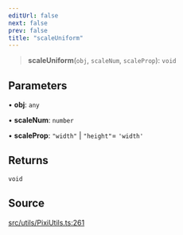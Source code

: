 ```yaml
---
editUrl: false
next: false
prev: false
title: "scaleUniform"
---
```


> **scaleUniform**(`obj`, `scaleNum`, `scaleProp`): `void`

## Parameters

• **obj**: `any`

• **scaleNum**: `number`

• **scaleProp**: `"width"` \| `"height"`= `'width'`

## Returns

`void`

## Source

[src/utils/PixiUtils.ts:261](https://github.com/relishinc/dill-pixel/blob/c79d8e8552aaa0f13a29535c819ae67d025b4669/src/utils/PixiUtils.ts#L261)

